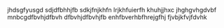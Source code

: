jhdsgfyusgd
sdjdfbhhjfb
sdkjfnjkhfn
lrjkhfuierfh
khuhjjhxc
jhghgvhgdvbf
mnbcgdfbvhjdfbvh
dfbvhjdfbvhjfb
enhfbverhbfhrejgfhj
fjvbjkfvjfdvhk
